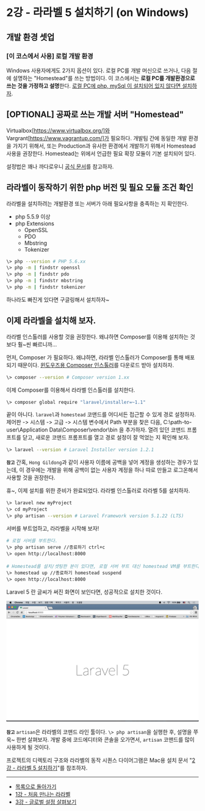 # 2강 - 라라벨 5 설치하기 (on Windows)


## 개발 환경 셋업

### [이 코스에서 사용] 로컬 개발 환경

Windows 사용자에게도 2가지 옵션이 있다. 로컬 PC를 개발 머신으로 쓰거나, 다음 절에 설명하는 "Homestead"를 쓰는 방법이다. 이 코스에서는 **로컬 PC를 개발환경으로 쓰는 것을 가정하고 설명**한다. [로컬 PC에 php, mySql 이 설치되어 있지 않다면 설치하자](http://autoset.net/xe/).

## **[OPTIONAL]** 공짜로 쓰는 개발 서버 "Homestead"

Virtualbox[https://www.virtualbox.org/]와 Vargrant[https://www.vagrantup.com/]가 필요하다. 개발팀 간에 동일한 개발 환경을 가지기 위해서, 또는 Production과 유사한 환경에서 개발하기 위해서 Homestead 사용을 권장한다. Homestead는 위에서 언급한 필요 확장 모듈이 기본 설치되어 있다.

설정법은 꽤나 까다로우니 [공식 문서](http://laravel.com/docs/5.1/homestead)를 참고하자.

## 라라벨이 동작하기 위한 php 버전 및 필요 모듈 조건 확인

라라벨을 설치하려는 개발환경 또는 서버가 아래 필요사항을 충족하는 지 확인한다.
- php 5.5.9 이상
- php Extensions
    - OpenSSL
    - PDO
    - Mbstring
    - Tokenizer
    
```bash
\> php --version # PHP 5.6.xx
\> php -m | findstr openssl
\> php -m | findstr pdo
\> php -m | findstr mbstring
\> php -m | findstr tokenizer
```

하나라도 빠진게 있다면 구글링해서 설치하자~

## 이제 라라벨을 설치해 보자.

라라벨 인스톨러를 사용할 것을 권장한다. 왜냐하면 Composer를 이용해 설치하는 것 보다 훨~씬 빠르니까...

먼저, Composer 가 필요하다. 왜냐하면, 라라벨 인스톨러가 Composer를 통해 배포되기 때문이다. [윈도우즈용 Composer 인스톨러](https://getcomposer.org/Composer-Setup.exe)를 다운로드 받아 설치하자.

```bash
\> composer --version # Composer version 1.xx
```

이제 Composer를 이용해서 라라벨 인스톨러를 설치한다.

```bash
\> composer global require "laravel/installer=~1.1"
```

끝이 아니다. `laravel`과 `homestead` 코맨드를 어디서든 접근할 수 있게 경로 설정하자. 제어판 -> 시스템 -> 고급 -> 시스템 변수에서 Path 부분을 찾은 다음, C:\path-to-user\Application Data\Composer\vendor\bin 을 추가하자. 열려 있던 코맨드 프롬프트를 닫고, 새로운 코맨드 프롬프트를 열고 경로 설정이 잘 먹었는 지 확인해 보자.

```bash
\> laravel --version # Laravel Installer version 1.2.1
```

**`참고`** 간혹, `Hong Gildong`과 같이 사용자 이름에 공백을 넣어 계정을 생성하는 경우가 있는데, 이 경우에는 개발을 위해 공백이 없는 사용자 계정을 하나 따로 만들고 로그온해서 사용할 것을 권장한다.

휴~, 이제 설치를 위한 준비가 완료되었다. 라라벨 인스톨러로 라라벨 5를 설치하자.

```bash
\> laravel new myProject
\> cd myProject
\> php artisan --version # Laravel Framework version 5.1.22 (LTS)
```

서버를 부트업하고, 라라벨을 시작해 보자!

```bash
# 로컬 서버를 부트한다.
\> php artisan serve //종료하기 ctrl+c
\> open http://localhost:8000

# Homestead를 설치/셋팅한 분이 있다면, 로컬 서버 부트 대신 homestead VM를 부트한다.
\> homestead up //종료하기 homestead suspend
\> open http://localhost:8000
```

Laravel 5 란 글씨가 써진 화면이 보인다면, 성공적으로 설치한 것이다.

![](./02-hello-laravel-img-02.png)

**`참고`** `artisan`은 라라벨의 코맨드 라인 툴이다. `\> php artisan`을 실행한 후, 설명을 쭈욱~ 한번 살펴보자. 개발 중에 코드에디터와 콘솔을 오가면서, `artisan` 코맨드를 많이 사용하게 될 것이다.

프로젝트의 디렉토리 구조와 라라벨의 동작 시퀀스 다이어그램은 Mac용 설치 문서 "[2강 - 라라벨 5 설치하기](02-hello-laravel.md)"를 참조하자.

---

- [목록으로 돌아가기](../readme.md)
- [1강 - 처음 만나는 라라벨](01-welcome.md)
- [3강 - 글로벌 설정 살펴보기](03-configuration.md)